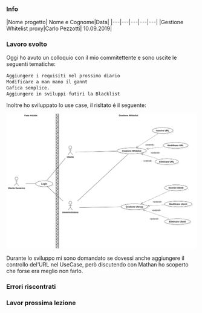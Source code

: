 ### Info
|Nome progetto|   Nome e Cognome|Data|
|---|---|---|---|---|
|Gestione Whitelist proxy|Carlo Pezzotti| 10.09.2019|

### <b>Lavoro svolto</b>

Oggi ho avuto un colloquio con il mio commitettente e sono uscite le seguenti tematiche:
    
    Aggiungere i requisiti nel prossimo diario
    Modificare a man mano il gannt 
    Gafica semplice.
    Aggiungere in sviluppi futiri la Blacklist

Inoltre ho sviluppato lo use case, il risltato é il seguente:

![UseCase](UseCase.png)

Durante lo sviluppo mi sono domandato se dovessi anche aggiungere il controllo del'URL nel UseCase, però discutendo con Mathan ho scoperto che forse era meglio non farlo.


### <b>Errori riscontrati</b>

### <b>Lavor prossima lezione</b>